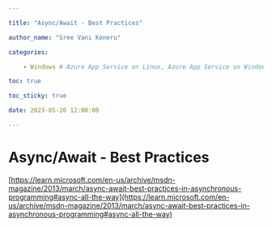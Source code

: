 ```yaml
---

title: "Async/Await - Best Practices"

author_name: "Sree Vani Koneru"

categories:

    - Windows # Azure App Service on Linux, Azure App Service on Windows

toc: true

toc_sticky: true

date: 2023-05-26 12:00:00

---
```


# Async/Await - Best Practices

[https://learn.microsoft.com/en-us/archive/msdn-magazine/2013/march/async-await-best-practices-in-asynchronous-programming#async-all-the-way](https://learn.microsoft.com/en-us/archive/msdn-magazine/2013/march/async-await-best-practices-in-asynchronous-programming#async-all-the-way)